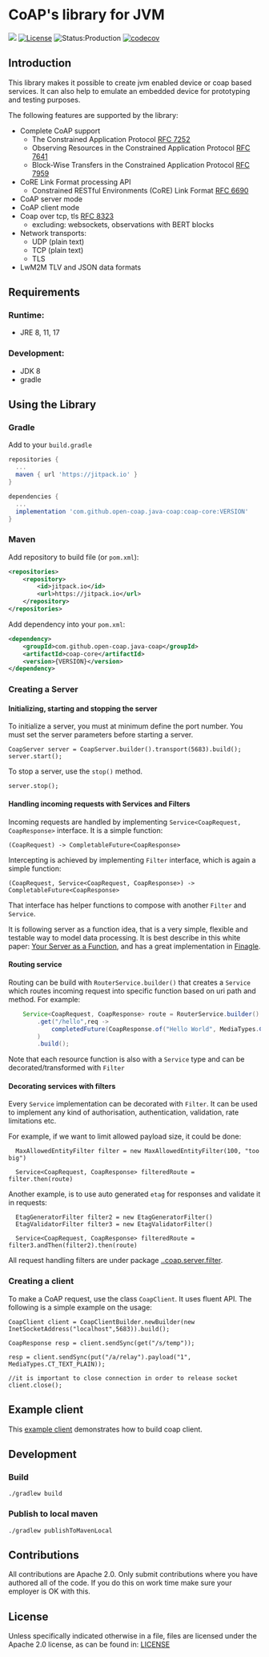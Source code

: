 CoAP's library for JVM
======================

[![](https://jitpack.io/v/open-coap/java-coap.svg)](https://jitpack.io/#open-coap/java-coap)
[![License](https://img.shields.io/badge/license-Apache%202.0-brightgreen.svg)](LICENSE)
![Status:Production](https://img.shields.io/badge/Project%20status-Production-brightgreen.svg)
[![codecov](https://codecov.io/gh/open-coap/java-coap/branch/master/graph/badge.svg?token=8XE69RTQIZ)](https://codecov.io/gh/open-coap/java-coap)

Introduction
------------

This library makes it possible to create jvm enabled device or coap based services. It can also help to emulate an
embedded device for prototyping and testing purposes.

The following features are supported by the library:

* Complete CoAP support
    - The Constrained Application Protocol [RFC 7252](https://tools.ietf.org/html/rfc7252)
    - Observing Resources in the Constrained Application Protocol [RFC 7641](https://tools.ietf.org/html/rfc7641)
    - Block-Wise Transfers in the Constrained Application Protocol [RFC 7959](https://tools.ietf.org/html/rfc7959)
* CoRE Link Format processing API
    - Constrained RESTful Environments (CoRE) Link Format [RFC 6690](https://tools.ietf.org/html/rfc6690)
* CoAP server mode
* CoAP client mode
* Coap over tcp, tls [RFC 8323](https://tools.ietf.org/html/rfc8323)
    - excluding: websockets, observations with BERT blocks
* Network transports:
    - UDP (plain text)
    - TCP (plain text)
    - TLS
* LwM2M TLV and JSON data formats

Requirements
------------

### Runtime:

* JRE 8, 11, 17

### Development:

* JDK 8
* gradle

Using the Library
-----------------

### Gradle

Add to your `build.gradle`

```groovy
repositories {
  ...
  maven { url 'https://jitpack.io' }
}

dependencies {
  ...
  implementation 'com.github.open-coap.java-coap:coap-core:VERSION'
}
```

### Maven

Add repository to build file (or `pom.xml`):

```xml
<repositories>
    <repository>
        <id>jitpack.io</id>
        <url>https://jitpack.io</url>
    </repository>
</repositories>
```

Add dependency into your `pom.xml`:

```xml
<dependency>
    <groupId>com.github.open-coap.java-coap</groupId>
    <artifactId>coap-core</artifactId>
    <version>{VERSION}</version>
</dependency>
```

### Creating a Server

#### Initializing, starting and stopping the server

To initialize a server, you must at minimum define the port number. You must set the server parameters before starting a server.

    CoapServer server = CoapServer.builder().transport(5683).build();
    server.start();

To stop a server, use the `stop()` method.

    server.stop();

#### Handling incoming requests with Services and Filters

Incoming requests are handled by implementing `Service<CoapRequest, CoapResponse>` interface. It is a simple function: 

```
(CoapRequest) -> CompletableFuture<CoapResponse>
```

Intercepting is achieved by implementing `Filter` interface, which is again a simple function:

```
(CoapRequest, Service<CoapRequest, CoapResponse>) -> CompletableFuture<CoapResponse>
```

That interface has helper functions to compose with another `Filter` and `Service`.

It is following server as a function idea, that is a very simple, flexible and testable way to model data processing.
It is best describe in this white paper: [Your Server as a Function](https://monkey.org/~marius/funsrv.pdf), and has a great implementation in [Finagle](https://twitter.github.io/finagle).

#### Routing service

Routing can be build with `RouterService.builder()` that creates a `Service` which routes incoming request into specific function based on uri path and method. For example:

```java
    Service<CoapRequest, CoapResponse> route = RouterService.builder()
        .get("/hello",req ->
            completedFuture(CoapResponse.of("Hello World", MediaTypes.CT_TEXT_PLAIN))
        )
        .build();
``` 

Note that each resource function is also with a `Service` type and can be decorated/transformed with `Filter`

#### Decorating services with filters

Every `Service` implementation can be decorated with `Filter`. It can be used to implement any kind of authorisation, authentication, validation, rate limitations etc.

For example, if we want to limit allowed payload size, it could be done:

```
  MaxAllowedEntityFilter filter = new MaxAllowedEntityFilter(100, "too big")
  
  Service<CoapRequest, CoapResponse> filteredRoute = filter.then(route)
```

Another example, is to use auto generated `etag` for responses and validate it in requests:

```
  EtagGeneratorFilter filter2 = new EtagGeneratorFilter()
  EtagValidatorFilter filter3 = new EtagValidatorFilter()
  
  Service<CoapRequest, CoapResponse> filteredRoute = filter3.andThen(filter2).then(route)
```

All request handling filters are under package [..coap.server.filter](coap-core/src/main/java/com/mbed/coap/server/filter).

### Creating a client

To make a CoAP request, use the class `CoapClient`. It uses fluent API. The following is a simple example on the usage:

    CoapClient client = CoapClientBuilder.newBuilder(new InetSocketAddress("localhost",5683)).build();
    
    CoapResponse resp = client.sendSync(get("/s/temp"));
    
    resp = client.sendSync(put("/a/relay").payload("1", MediaTypes.CT_TEXT_PLAIN));
        
    //it is important to close connection in order to release socket
    client.close();
    

Example client
--------------

This [example client](example-client) demonstrates how to build coap client.


Development
-----------

### Build

    ./gradlew build

### Publish to local maven

    ./gradlew publishToMavenLocal

Contributions
-------------

All contributions are Apache 2.0. Only submit contributions where you have authored all of the code. If you do this on work time make sure your employer is OK with this.

License
-------

Unless specifically indicated otherwise in a file, files are licensed under the Apache 2.0 license, as can be found in: [LICENSE](LICENSE)
